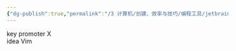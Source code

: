 ```yaml
---
{"dg-publish":true,"permalink":"/3 计算机/创建、效率与技巧/编程工具/jetbrains/插件/","title":"插件"}
---
```



key promoter X  
idea Vim